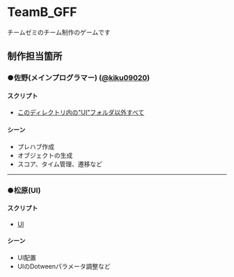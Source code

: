 # TeamB_GFF
チームゼミのチーム制作のゲームです

## 制作担当箇所
### ●佐野(メインプログラマー) ([@kiku09020](https://github.com/kiku09020))
#### スクリプト
- [このディレクトリ内の"UI"フォルダ以外すべて](Assets/Scripts)

#### シーン
- プレハブ作成
- オブジェクトの生成
- スコア、タイム管理、遷移など

--- 

### ●松原(UI) 
#### スクリプト
- [UI](Assets/Scripts/UI)

#### シーン
- UI配置
- UIのDotweenパラメータ調整など
